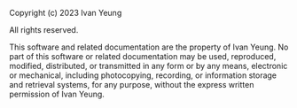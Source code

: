Copyright (c) 2023 Ivan Yeung

All rights reserved.

This software and related documentation are the property of Ivan Yeung. No part of this software or related documentation may be used, reproduced, modified, distributed, or transmitted in any form or by any means, electronic or mechanical, including photocopying, recording, or information storage and retrieval systems, for any purpose, without the express written permission of Ivan Yeung.
